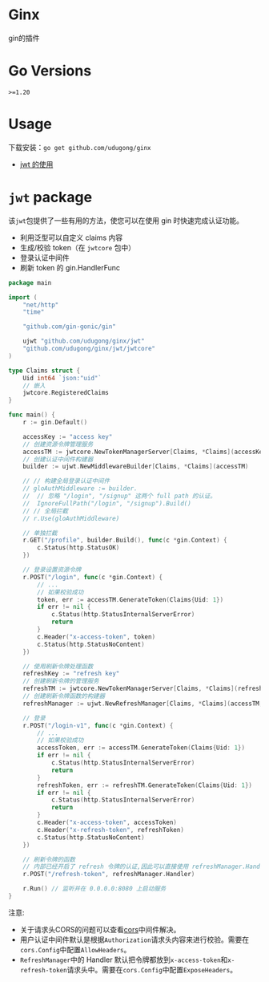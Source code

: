 # Ginx
gin的插件



Go Versions
==================

`>=1.20`



# Usage

下载安装：`go get github.com/udugong/ginx`

  * [jwt 的使用](#jwt-package)



# `jwt` package

该`jwt`包提供了一些有用的方法，使您可以在使用 gin 时快速完成认证功能。

- 利用泛型可以自定义 claims 内容
- 生成/校验 token（在 `jwtcore` 包中）
- 登录认证中间件
- 刷新 token 的 gin.HandlerFunc

```go
package main

import (
	"net/http"
	"time"

	"github.com/gin-gonic/gin"

	ujwt "github.com/udugong/ginx/jwt"
	"github.com/udugong/ginx/jwt/jwtcore"
)

type Claims struct {
	Uid int64 `json:"uid"`
	// 嵌入
	jwtcore.RegisteredClaims
}

func main() {
	r := gin.Default()

	accessKey := "access key"
	// 创建资源令牌管理服务
	accessTM := jwtcore.NewTokenManagerServer[Claims, *Claims](accessKey, 10*time.Minute)
	// 创建认证中间件构建器
	builder := ujwt.NewMiddlewareBuilder[Claims, *Claims](accessTM)

	// // 构建全局登录认证中间件
	// gloAuthMiddleware := builder.
	// 	// 忽略 "/login", "/signup" 这两个 full path 的认证。
	// 	IgnoreFullPath("/login", "/signup").Build()
	// // 全局拦截
	// r.Use(gloAuthMiddleware)

	// 单独拦截
	r.GET("/profile", builder.Build(), func(c *gin.Context) {
		c.Status(http.StatusOK)
	})

	// 登录设置资源令牌
	r.POST("/login", func(c *gin.Context) {
		// ...
		// 如果校验成功
		token, err := accessTM.GenerateToken(Claims{Uid: 1})
		if err != nil {
			c.Status(http.StatusInternalServerError)
			return
		}
		c.Header("x-access-token", token)
		c.Status(http.StatusNoContent)
	})

	// 使用刷新令牌处理函数
	refreshKey := "refresh key"
	// 创建刷新令牌的管理服务
	refreshTM := jwtcore.NewTokenManagerServer[Claims, *Claims](refreshKey, 24*time.Hour)
	// 创建刷新令牌函数的构建器
	refreshManager := ujwt.NewRefreshManager[Claims, *Claims](accessTM, refreshTM)

	// 登录
	r.POST("/login-v1", func(c *gin.Context) {
		// ...
		// 如果校验成功
		accessToken, err := accessTM.GenerateToken(Claims{Uid: 1})
		if err != nil {
			c.Status(http.StatusInternalServerError)
			return
		}
		refreshToken, err := refreshTM.GenerateToken(Claims{Uid: 1})
		if err != nil {
			c.Status(http.StatusInternalServerError)
			return
		}
		c.Header("x-access-token", accessToken)
		c.Header("x-refresh-token", refreshToken)
		c.Status(http.StatusNoContent)
	})

	// 刷新令牌的函数
	// 内部已经开启了 refresh 令牌的认证,因此可以直接使用 refreshManager.Handler 与 relativePath 绑定
	r.POST("/refresh-token", refreshManager.Handler)

	r.Run() // 监听并在 0.0.0.0:8080 上启动服务
}

```

注意:
- 关于请求头CORS的问题可以查看[cors](https://github.com/gin-contrib/cors)中间件解决。
- 用户认证中间件默认是根据`Authorization`请求头内容来进行校验。需要在`cors.Config`中配置`AllowHeaders`。
- `RefreshManager`中的 Handler 默认把令牌都放到`x-access-token`和`x-refresh-token`请求头中。需要在`cors.Config`中配置`ExposeHeaders`。

